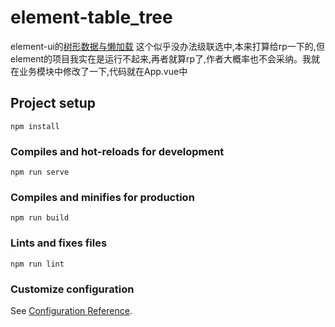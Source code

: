 # element-table_tree

element-ui的[树形数据与懒加载](https://element.eleme.io/#/zh-CN/component/table#shu-xing-shu-ju-yu-lan-jia-zai) 这个似乎没办法级联选中,本来打算给rp一下的,但element的项目我实在是运行不起来,再者就算rp了,作者大概率也不会采纳。我就在业务模块中修改了一下,代码就在App.vue中


## Project setup
```
npm install
```

### Compiles and hot-reloads for development
```
npm run serve
```

### Compiles and minifies for production
```
npm run build
```

### Lints and fixes files
```
npm run lint
```

### Customize configuration
See [Configuration Reference](https://cli.vuejs.org/config/).

